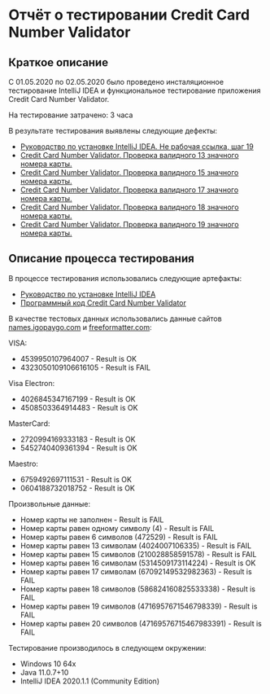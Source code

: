 # Отчёт о тестировании Credit Card Number Validator

## Краткое описание

C 01.05.2020 по 02.05.2020 было проведено инсталяционное тестирование IntelliJ IDEA и функциональное тестирование приложения Credit Card Number Validator.

На тестирование затрачено: 3 часа

В результате тестирования выявлены следующие дефекты:
* [Руководство по установке IntelliJ IDEA. Не рабочая ссылка, шаг 19](https://github.com/NazarovAleksey/Java1.2/issues/1)
* [Credit Card Number Validator. Проверка валидного 13 значного номера карты.](https://github.com/NazarovAleksey/Java1.2/issues/2)
* [Credit Card Number Validator. Проверка валидного 15 значного номера карты.](https://github.com/NazarovAleksey/Java1.2/issues/3)
* [Credit Card Number Validator. Проверка валидного 17 значного номера карты.](https://github.com/NazarovAleksey/Java1.2/issues/4)
* [Credit Card Number Validator. Проверка валидного 18 значного номера карты.](https://github.com/NazarovAleksey/Java1.2/issues/5)
* [Credit Card Number Validator. Проверка валидного 19 значного номера карты.](https://github.com/NazarovAleksey/Java1.2/issues/6)

## Описание процесса тестирования

В процессе тестирования использовались следующие артефакты:
* [Руководство по установке IntelliJ IDEA](https://github.com/netology-code/javaqa-homeworks/blob/master/intro/idea.md)
* [Программный код Credit Card Number Validator](https://github.com/NazarovAleksey/Java1.2/blob/master/src/Main.java)

В качестве тестовых данных использовались данные сайтов [names.igopaygo.com](https://names.igopaygo.com/ru/%D0%9A%D1%80%D0%B5%D0%B4%D0%B8%D1%82%D0%BD%D1%8B%D0%B5-%D0%BA%D0%B0%D1%80%D1%82%D1%8B) и [freeformatter.com](https://www.freeformatter.com/credit-card-number-generator-validator.html#fakeNumbers):

VISA:
* 4539950107964007 - Result is OK
* 4323050109106616105 - Result is FAIL

Visa Electron:
* 4026845347167199 - Result is OK
* 4508503364914483 - Result is OK

MasterCard:
* 2720994169333183 - Result is OK
* 5452740409361394 - Result is OK

Maestro:
* 6759492697111531 - Result is OK
* 0604188732018752 - Result is OK

Произвольные данные:
* Номер карты не заполнен - Result is FAIL
* Номер карты равен одному символу (4) - Result is FAIL
* Номер карты равен 6 символов (472529) - Result is FAIL
* Номер карты равен 13 символам (4024007106335) - Result is FAIL
* Номер карты равен 15 символов (210028858591578) - Result is FAIL
* Номер карты равен 16 символам (5314509173114224) - Result is OK
* Номер карты равен 17 символам (67092149532982363) - Result is FAIL
* Номер карты равен 18 символов (586824160825533338) - Result is FAIL
* Номер карты равен 19 символов (4716957671546798339) - Result is FAIL
* Номер карты равен 20 символов (47169576715467983391) - Result is FAIL

Тестирование производилось в следующем окружении:
* Windows 10 64x
* Java 11.0.7+10
* IntelliJ IDEA 2020.1.1 (Community Edition)